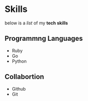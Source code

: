 # Skills

below is a _list_ of my **tech skills**

## Programmng Languages
- Ruby
- Go
- Python

## Collabortion
- Github
- Git 

